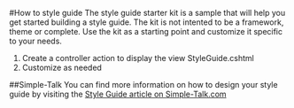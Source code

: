 #How to style guide
The style guide starter kit is a sample that will help you get started building a style guide. The kit is not intented to be a framework, theme or complete.
Use the kit as a starting point and customize it specific to your needs.

1. Create a controller action to display the view StyleGuide.cshtml
2. Customize as needed

##Simple-Talk
You can find more information on how to design your style guide by visiting the [Style Guide article on Simple-Talk.com](http://goo.gl/BcpXWs)
